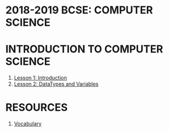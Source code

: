 # 2018-2019 BCSE: COMPUTER SCIENCE

# INTRODUCTION TO COMPUTER SCIENCE
1. [Lesson 1: Introduction](https://github.com/ECS-CS/2018-2019/blob/master/6-8th/Lesson1_Introduction.md)
2. [Lesson 2: DataTypes and Variables](https://github.com/ECS-CS/2018-2019/blob/master/6-8th/Lesson2_DataTypesVariables.md)

# RESOURCES
1. [Vocabulary](https://github.com/ECS-CS/2018-2019/blob/master/6-8th/Vocabulary.md)